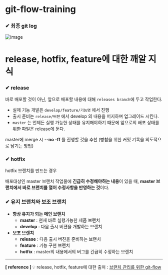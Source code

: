 # git-flow-training

### ✔ 최종 git log

![image](https://user-images.githubusercontent.com/96973332/186093212-b5951ca1-4b3c-4632-ae31-341001b6921f.png)

# release, hotfix, feature에 대한 깨알 지식

### ✔ release

바로 배포할 것이 아닌,  앞으로 배포할 내용에 대해 `releases branch`에 두고 작업한다.

- 실제 기능 개발은 `develop/feature/기능명` 에서 진행
- 출시 준비는 `release/버젼` 에서 develop 의 내용을 머지하며 업그레이드 시킨다.
- `master` 는 언제든 실행 가능한 상태를 유지해야하기 때문에 앞으로의 배포 상태를 위한 파일은 release에 둔다.

master에 merge 시 **--no -ff** 를 진행할 것을 추천 (병합을 위한 커밋 기록을 의도적으로 남기는 방법)

### ✔ hotfix

hotfix 브랜치를 만드는 경우

배포대상인 master 브랜치 작업물에 **긴급히 수정해야하는 내용**이 있을 때, 
**master 브랜치에서 바로 브랜치를 열어 수정사항을 반영하는 것**이다.

### ✔ 유지 브랜치와 보조 브랜치

- **항상 유지가 되는 메인 브랜치**
    - **master** : 현재 바로 실행가능한 제품 브랜치
    - **develop** : 다음 출시 버젼을 개발하는 브랜치
- **보조 브랜치**
    - **release** : 다음 출시 버젼을 준비하는 브랜치
    - **feature** : 기능 구현 브랜치
    - **hotfix** : master의 내용에서의 버그를 긴급히 수정하는 브랜치

---

<b> [ reference ] </b> 
💡 release, hotfix, feature에 대한 출처 : 
[브랜치 관리를 위한 git-flow](https://velog.io/@skawnkk/%EB%B8%8C%EB%9E%9C%EC%B9%98-%EA%B4%80%EB%A6%AC%EB%A5%BC-%EC%9C%84%ED%95%9C-git-flow)
